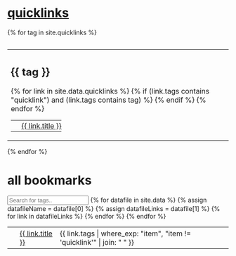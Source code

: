 <script>{% include filterTable.js %}</script>

# [quicklinks](#quicklinks)

{% for tag in site.quicklinks %}
  <table style="display:block; float:left; border:0;"><tr><td style="border:0;">
  <h2>{{ tag }}</h2>
  <table style="border:0;">
  {% for link in site.data.quicklinks %}
    {% if (link.tags contains "quicklink") and (link.tags contains tag) %}
      <tr>
        <td style="border:0;padding:4px;">
          <img src="https://www.google.com/s2/favicons?domain_url={{ link.href }}" style="all:unset;width:16px;height:16px;margin:0;vertical-align:middle;"/>
        </td>
        <td style="border:0;padding:0px;">
          <a href="{{ link.href }}" style="vertical-align:middle;">{{ link.title }}</a>
        </td>
      </tr>   
    {% endif %}
  {% endfor %}
  </table>
  </td></tr></table>
{% endfor %}
<p style="clear: left;"></p>

# all bookmarks

<input type="text" id="tagFilter" onkeyup="filterTable()" placeholder="Search for tags.." />

<table id="allBookmarksTable" style="border:0;">
{% for datafile in site.data %}
  {% assign datafileName = datafile[0] %}
  {% assign datafileLinks = datafile[1] %}
  {% for link in datafileLinks %}
    <tr>
      <td style="border:0;padding:4px;">
        <img src="https://www.google.com/s2/favicons?domain_url={{ link.href }}" style="all:unset;width:16px;height:16px;margin:0;vertical-align:middle;"/>
      </td>
      <td style="border:0;padding:4px;">
        <a href="{{ link.href }}" style="vertical-align:middle;">{{ link.title }}</a>
      </td>
      <td style="border:0;padding:4px;">
        {{ link.tags | where_exp: "item", "item != 'quicklink'" | join: " " }}
      </td>
    </tr>   
  {% endfor %}
{% endfor %}
</table>
